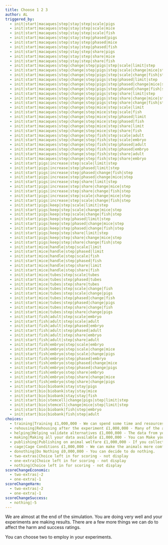 ```yaml
---
title: Choose 1 2 3
author: AL
triggered_by:
  - init|start|macaques|step|stay|step|scale|pigs
  - init|start|macaques|step|stay|step|scale|mice
  - init|start|macaques|step|stay|step|scale|fish
  - init|start|macaques|step|stay|step|phased|pigs
  - init|start|macaques|step|stay|step|phased|mice
  - init|start|macaques|step|stay|step|phased|fish
  - init|start|macaques|step|stay|step|share|pigs
  - init|start|macaques|step|stay|step|share|mice
  - init|start|macaques|step|stay|step|share|fish
  - init|start|macaques|step|change|step|pigs|step|scale|limit|step
  - init|start|macaques|step|change|step|pigs|step|scale|change|mice|step
  - init|start|macaques|step|change|step|pigs|step|scale|change|fish|step
  - init|start|macaques|step|change|step|pigs|step|phased|limit|step
  - init|start|macaques|step|change|step|pigs|step|phased|change|mice|step
  - init|start|macaques|step|change|step|pigs|step|phased|change|fish|step
  - init|start|macaques|step|change|step|pigs|step|share|limit|step
  - init|start|macaques|step|change|step|pigs|step|share|change|mice|step
  - init|start|macaques|step|change|step|pigs|step|share|change|fish|step
  - init|start|macaques|step|change|step|mice|step|scale|limit
  - init|start|macaques|step|change|step|mice|step|scale|fish
  - init|start|macaques|step|change|step|mice|step|phased|limit
  - init|start|macaques|step|change|step|mice|step|phased|fish
  - init|start|macaques|step|change|step|mice|step|share|limit
  - init|start|macaques|step|change|step|mice|step|share|fish
  - init|start|macaques|step|change|step|fish|step|scale|adult
  - init|start|macaques|step|change|step|fish|step|scale|embryo
  - init|start|macaques|step|change|step|fish|step|phased|adult
  - init|start|macaques|step|change|step|fish|step|phased|embryo
  - init|start|macaques|step|change|step|fish|step|share|adult
  - init|start|macaques|step|change|step|fish|step|share|embryo
  - init|start|pigs|increase|step|scale|limit|step
  - init|start|pigs|increase|step|phased|limit|step
  - init|start|pigs|increase|step|phased|change|fish|step
  - init|start|pigs|increase|step|phased|change|mice|step
  - init|start|pigs|increase|step|share|limit|step
  - init|start|pigs|increase|step|share|change|mice|step
  - init|start|pigs|increase|step|share|change|fish|step
  - init|start|pigs|increase|step|scale|change|mice|step
  - init|start|pigs|increase|step|scale|change|fish|step
  - init|start|pigs|keep|step|scale|limit|step
  - init|start|pigs|keep|step|scale|change|mice|step
  - init|start|pigs|keep|step|scale|change|fish|step
  - init|start|pigs|keep|step|phased|limit|step
  - init|start|pigs|keep|step|phased|change|mice|step
  - init|start|pigs|keep|step|phased|change|fish|step
  - init|start|pigs|keep|step|share|limit|step
  - init|start|pigs|keep|step|share|change|mice|step
  - init|start|pigs|keep|step|share|change|fish|step
  - init|start|mice|handle|step|scale|limit
  - init|start|mice|handle|step|phased|limit
  - init|start|mice|handle|step|scale|fish
  - init|start|mice|handle|step|phased|fish
  - init|start|mice|handle|step|share|limit
  - init|start|mice|handle|step|share|fish
  - init|start|mice|tubes|step|scale|tubes
  - init|start|mice|tubes|step|phased|tubes
  - init|start|mice|tubes|step|share|tubes
  - init|start|mice|tubes|step|scale|change|fish
  - init|start|mice|tubes|step|scale|change|pigs
  - init|start|mice|tubes|step|phased|change|fish
  - init|start|mice|tubes|step|phased|change|pigs
  - init|start|mice|tubes|step|share|change|fish
  - init|start|mice|tubes|step|share|change|pigs
  - init|start|fish|adult|step|scale|embryo
  - init|start|fish|adult|step|scale|adult
  - init|start|fish|adult|step|phased|embryo
  - init|start|fish|adult|step|phased|adult
  - init|start|fish|adult|step|share|embryo
  - init|start|fish|adult|step|share|adult
  - init|start|fish|embryo|step|scale|embryo
  - init|start|fish|embryo|step|scale|change|mice
  - init|start|fish|embryo|step|scale|change|pigs
  - init|start|fish|embryo|step|phased|embryo
  - init|start|fish|embryo|step|phased|change|mice
  - init|start|fish|embryo|step|phased|change|pigs
  - init|start|fish|embryo|step|share|embryo
  - init|start|fish|embryo|step|share|change|mice
  - init|start|fish|embryo|step|share|change|pigs
  - init|start|bio|biobank|stay|stay|pigs
  - init|start|bio|biobank|stay|stay|mice
  - init|start|bio|biobank|stay|stay|fish
  - init|start|bio|stemcell|change|pigs|step|limit|step
  - init|start|bio|stemcell|change|mice|step|limit|step
  - init|start|bio|biobank|fish|step|embryo
  - init|start|bio|biobank|fish|step|adult
choices:
  - training|Training £1,000,000 - We can spend some time and resources training the animals so they feel more comfortable with the equipment, procedures and environment where the experiments will take place. Allowing them to see the lab as their home and to see the experiments as normal procedures will decrease their distress. 
  - rehousing|Rehousing after the experiment £1,000,000 - Many of the animals that are used during the experiment cannot be released back into the wild. Some have been genetically engineered and cannot be allowed back into the eco systems. Others have never been in a wild environment and will not survive. Most animals are destroyed after the experiment has been completed and their material sent to Bio Banks. Animals that remain unused in the experiment may be able to be rehoused as pets or more often in sanctuaries. 
  - helping|Helping validate alternatives £1,000,000 - The data from your animal experiments can be used to develop and validate the alternatives to animal testing. This might help regulators know which alternatives work best. 
  - making|Making all your data available £1,000,000 - You can Make your data available for other people to analyze and use in their research, this includes data from the experiments that didn’t give you the results you expected or wanted. This might help other researchers use less animals. 
  - publishing|Publishing on animal welfare £1,000,000 - If you collect and publish the data you have on any animal suffering in the experiments you carried out, it might help other people make refinements to their experiments in the future. 
  - cage|Cage Conditions £1,000,000 - We can make the animals more comfortable in their cages by adding toys and stimulating objects.
  - donothing|Do Nothing £0,000,000 - You can decide to do nothing.
  - two-extras|Choice left in for scoring - not display
  - one-extra|Choice left in for scoring - not display
  - nothing|Choice left in for scoring - not display
scoreChangeEconomic:
  - two-extras|-2
  - one-extra|-1
scoreChangeHarm:
  - two-extras|-2
  - one-extra|-1
scoreChangeSuccess:
  - nothing|-5
---
```

We are almost at the end of the simulation. You are doing very well and your experiments are making results. There are a few more things we can do to affect the harm and success ratings.

You can choose two to employ in your experiments. 
